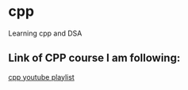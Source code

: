 # cpp
Learning cpp and DSA
## Link of CPP course I am following:
[cpp youtube playlist](https://youtube.com/playlist?list=PLfqMhTWNBTe0b2nM6JHVCnAkhQRGiZMSJ)

